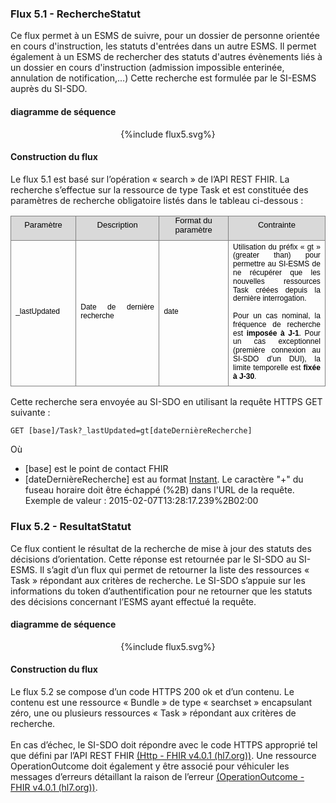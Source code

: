 
### Flux 5.1 - RechercheStatut

Ce flux permet à un ESMS de suivre, pour un dossier de personne orientée en cours d'instruction, les statuts d'entrées dans un autre ESMS. 
Il permet également à un ESMS de rechercher des statuts d'autres évènements liés à un dossier en cours d'instruction (admission impossible enterinée, annulation de notification,...)
Cette recherche est formulée par le SI-ESMS auprès du SI-SDO. 

#### diagramme de séquence 

<div style="text-align:center;width:100%;height:auto;"> {%include flux5.svg%} </div>


#### Construction du flux

Le flux 5.1 est basé sur l’opération « search » de l’API REST FHIR. La recherche s’effectue sur la ressource de type Task et est constituée des paramètres de recherche obligatoire listés dans le tableau ci-dessous : 

<div style='margin-top:0cm;margin-right:0cm;margin-bottom:6.0pt;margin-left:0cm;text-align:justify;line-height:115%;font-size:13px;font-family:"Arial",sans-serif;' align="center">
    <table style="border-collapse:collapse;border:none;">
        <tbody>
            <tr>
                <td style="width:84.65pt;border:solid gray 1.0pt;background:#D9D9D9;padding:0cm 5.4pt 0cm 5.4pt;">
                    <p style='margin-top:0cm;margin-right:0cm;margin-bottom:6.0pt;margin-left:0cm;text-align:center;line-height:115%;font-size:13px;font-family:"Arial",sans-serif;'><span style="color:black;">Param&egrave;tre</span></p>
                </td>
                <td style="width:5.0cm;border:solid gray 1.0pt;border-left:none;background:#D9D9D9;padding:0cm 5.4pt 0cm 5.4pt;">
                    <p style='margin-top:0cm;margin-right:0cm;margin-bottom:6.0pt;margin-left:0cm;text-align:center;line-height:115%;font-size:13px;font-family:"Arial",sans-serif;'><span style="color:black;">Description</span></p>
                </td>
                <td style="width:107.9pt;border:solid gray 1.0pt;border-left:none;background:#D9D9D9;padding:0cm 5.4pt 0cm 5.4pt;">
                    <p style='margin-top:0cm;margin-right:0cm;margin-bottom:6.0pt;margin-left:0cm;text-align:center;line-height:115%;font-size:13px;font-family:"Arial",sans-serif;'><span style="color:black;">Format du param&egrave;tre</span></p>
                </td>
                <td style="width:175.2pt;border:solid gray 1.0pt;border-left:none;background:#D9D9D9;padding:0cm 5.4pt 0cm 5.4pt;">
                    <p style='margin-top:0cm;margin-right:0cm;margin-bottom:6.0pt;margin-left:0cm;text-align:center;line-height:115%;font-size:13px;font-family:"Arial",sans-serif;'><span style="color:black;">Contrainte</span></p>
                </td>
            </tr>
            <tr>
                <td style="width:84.65pt;border:solid gray 1.0pt;border-top:none;padding:0cm 5.4pt 0cm 5.4pt;">
                    <p style='margin-top:3.0pt;margin-right:0cm;margin-bottom:6.0pt;margin-left:0cm;text-align:justify;line-height:115%;font-size:12px;font-family:"Arial",sans-serif;'><span style="color:black;">_lastUpdated</span></p>
                </td>
                <td style="width:5.0cm;border-top:none;border-left:none;border-bottom:  solid gray 1.0pt;border-right:solid gray 1.0pt;padding:0cm 5.4pt 0cm 5.4pt;">
                    <p style='margin-top:3.0pt;margin-right:0cm;margin-bottom:6.0pt;margin-left:0cm;text-align:justify;line-height:115%;font-size:12px;font-family:"Arial",sans-serif;'><span style="color:black;">Date de derni&egrave;re recherche</span></p>
                </td>
                <td style="width:107.9pt;border-top:none;border-left:none;border-bottom:solid gray 1.0pt;border-right:solid gray 1.0pt;padding:0cm 5.4pt 0cm 5.4pt;">
                    <p style='margin-top:3.0pt;margin-right:0cm;margin-bottom:6.0pt;margin-left:0cm;text-align:justify;line-height:115%;font-size:12px;font-family:"Arial",sans-serif;'><span style="color:black;">date</span></p>
                </td>
                <td style="width:175.2pt;border-top:none;border-left:none;border-bottom:solid gray 1.0pt;border-right:solid gray 1.0pt;padding:0cm 5.4pt 0cm 5.4pt;">
                    <p style='margin-top:3.0pt;margin-right:0cm;margin-bottom:6.0pt;margin-left:0cm;text-align:justify;line-height:115%;font-size:12px;font-family:"Arial",sans-serif;'><span style="color:black;">Utilisation du pr&eacute;fix &laquo; gt &raquo; (greater than) pour permettre au SI-ESMS de ne r&eacute;cup&eacute;rer que les nouvelles ressources Task cr&eacute;&eacute;es depuis la derni&egrave;re interrogation. <br>
                    <br>
                    Pour un cas nominal, la fr&eacute;quence de recherche est <strong>imposée à J-1</strong>. Pour un cas exceptionnel (premi&egrave;re connexion au SI-SDO d&rsquo;un DUI), la limite temporelle est <strong>fixée à J-30</strong>. &nbsp;</span></p>
                </td>
            </tr>
        </tbody>
    </table>
</div>


Cette recherche sera envoyée au SI-SDO en utilisant la requête HTTPS GET suivante : 

`GET [base]/Task?_lastUpdated=gt[dateDernièreRecherche]`

Où 
-	[base] est le point de contact FHIR 
-	[dateDernièreRecherche] est au format [Instant](https://www.hl7.org/fhir/R4/datatypes.html#instant). Le caractère "+" du fuseau horaire doit être échappé (%2B) dans l'URL de la requête. Exemple de valeur : 2015-02-07T13:28:17.239%2B02:00

### Flux 5.2 - ResultatStatut

Ce flux contient le résultat de la recherche de mise à jour des statuts des décisions d’orientation. Cette réponse est retournée par le SI-SDO au SI-ESMS.
Il s’agit d’un flux qui permet de retourner la liste des ressources « Task » répondant aux critères de recherche. Le SI-SDO s’appuie sur les informations du token d’authentification pour ne retourner que les statuts des décisions concernant l’ESMS ayant effectué la requête.  

#### diagramme de séquence 

<div style="text-align:center;"> {%include flux5.svg%} </div>


#### Construction du flux

Le flux 5.2 se compose d’un code HTTPS 200 ok et d’un contenu. Le contenu est une ressource « Bundle » de type « searchset » encapsulant zéro, une ou plusieurs ressources « Task » répondant aux critères de recherche. <br>
<br>
En cas d’échec, le SI-SDO doit répondre avec le code HTTPS approprié tel que défini par l’API REST FHIR [(Http - FHIR v4.0.1 (hl7.org))](https://hl7.org/fhir/http.html). Une ressource OperationOutcome doit également y être associé pour véhiculer les messages d’erreurs détaillant la raison de l’erreur [(OperationOutcome - FHIR v4.0.1 (hl7.org))](https://hl7.org/fhir/operationoutcome.html). 
